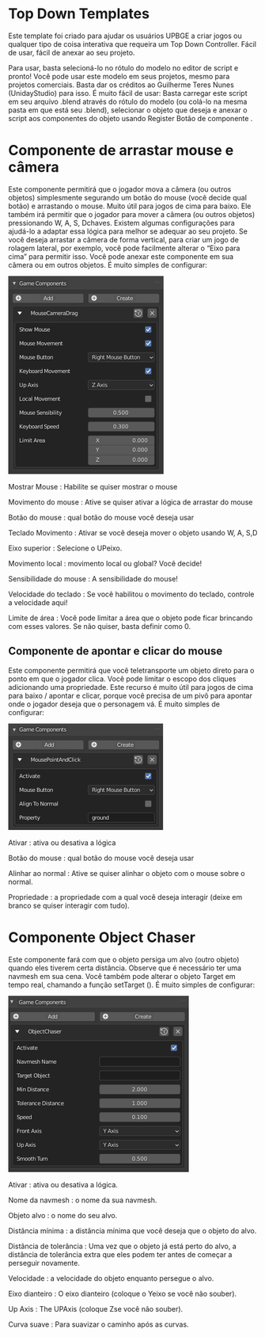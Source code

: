 # Top Down Templates

Este template foi criado para ajudar os usuários UPBGE a criar jogos ou qualquer tipo de coisa interativa que requeira um Top Down Controller. Fácil de usar, fácil de anexar ao seu projeto.

Para usar, basta selecioná-lo no rótulo do modelo no editor de script e pronto! Você pode usar este modelo em seus projetos, mesmo para projetos comerciais. Basta dar os créditos ao Guilherme Teres Nunes (UnidayStudio) para isso. É muito fácil de usar: Basta carregar este script em seu arquivo .blend através do rótulo do modelo (ou colá-lo na mesma pasta em que está seu .blend), selecionar o objeto que deseja e anexar o script aos componentes do objeto usando Register Botão de componente .

# Componente de arrastar mouse e câmera

Este componente permitirá que o jogador mova a câmera (ou outros objetos) simplesmente segurando um botão do mouse (você decide qual botão) e arrastando o mouse. Muito útil para jogos de cima para baixo. Ele também irá permitir que o jogador para mover a câmera (ou outros objetos) pressionando W, A, S, Dchaves. Existem algumas configurações para ajudá-lo a adaptar essa lógica para melhor se adequar ao seu projeto. Se você deseja arrastar a câmera de forma vertical, para criar um jogo de rolagem lateral, por exemplo, você pode facilmente alterar o “Eixo para cima” para permitir isso. Você pode anexar este componente em sua câmera ou em outros objetos. É muito simples de configurar:


![Lista de modelos de componentes Python](./image/topDown/Fig-14.png)

Mostrar Mouse : Habilite se quiser mostrar o mouse

Movimento do mouse : Ative se quiser ativar a lógica de arrastar do mouse

Botão do mouse : qual botão do mouse você deseja usar

Teclado Movimento : Ativar se você deseja mover o objeto usando W, A, S,D

Eixo superior : Selecione o UPeixo.

Movimento local : movimento local ou global? Você decide!

Sensibilidade do mouse : A sensibilidade do mouse!

Velocidade do teclado : Se você habilitou o movimento do teclado, controle a velocidade aqui!

Limite de área : Você pode limitar a área que o objeto pode ficar brincando com esses valores. Se não quiser, basta definir como 0.

## Componente de apontar e clicar do mouse

Este componente permitirá que você teletransporte um objeto direto para o ponto em que o jogador clica. Você pode limitar o escopo dos cliques adicionando uma propriedade. Este recurso é muito útil para jogos de cima para baixo / apontar e clicar, porque você precisa de um pivô para apontar onde o jogador deseja que o personagem vá. É muito simples de configurar:


![Lista de modelos de componentes Python](./image/topDown/Fig-15.png)

Ativar : ativa ou desativa a lógica

Botão do mouse : qual botão do mouse você deseja usar

Alinhar ao normal : Ative se quiser alinhar o objeto com o mouse sobre o normal.

Propriedade : a propriedade com a qual você deseja interagir (deixe em branco se quiser interagir com tudo).

# Componente Object Chaser

Este componente fará com que o objeto persiga um alvo (outro objeto) quando eles tiverem certa distância. Observe que é necessário ter uma navmesh em sua cena. Você também pode alterar o objeto Target em tempo real, chamando a função setTarget (). É muito simples de configurar:


![Lista de modelos de componentes Python](./image/topDown/Fig-16.png)

Ativar : ativa ou desativa a lógica.

Nome da navmesh : o nome da sua navmesh.

Objeto alvo : o nome do seu alvo.

Distância mínima : a distância mínima que você deseja que o objeto do alvo.

Distância de tolerância : Uma vez que o objeto já está perto do alvo, a distância de tolerância extra que eles podem ter antes de começar a perseguir novamente.

Velocidade : a velocidade do objeto enquanto persegue o alvo.

Eixo dianteiro : O eixo dianteiro (coloque o Yeixo se você não souber).

Up Axis : The UPAxis (coloque Zse você não souber).

Curva suave : Para suavizar o caminho após as curvas.